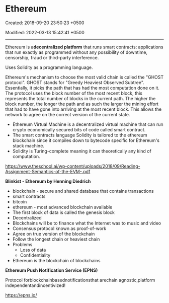 # Ethereum

Created: 2018-09-20 23:50:23 +0500

Modified: 2022-03-13 15:42:41 +0500

---

Ethereum is a**decentralized platform** that runs smart contracts: applications that run exactly as programmed without any possibility of downtime, censorship, fraud or third-party interference.



Uses Solidity as a programming language.



Ethereum's mechanism to choose the most valid chain is called the "GHOST protocol". GHOST stands for "Greedy Heaviest Observed Subtree". Essentially, it picks the path that has had the most computation done on it. The protocol uses the block number of the most recent block, this represents the total number of blocks in the current path. The higher the block number, the longer the path and as such the larger the mining effort that had to have gone into arriving at the most recent block. This allows the network to agree on the correct version of the current state.


-   Ethereum Virtual Machine is a decentralized virtual machine that can run crypto economically secured bits of code called smart contract.
-   The smart contracts language Solidity is tailored to the ethereum blockchain since it compiles down to bytecode specific for Ethereum's stack machine.
-   Solidity is Turing-complete meaning it can theoretically any kind of computation.



<https://www.theschool.ai/wp-content/uploads/2018/09/Reading-Assignment-Semantics-of-the-EVM-.pdf>



**Blinkist - Ethereum by Henning Diedrich**
-   blockchain - secure and shared database that contains transactions
-   smart contracts
-   bitcoin
-   ethereum - most advanced blockchain available
-   The first block of data is called the genesis block
-   Decentralized
-   Blockchains will be to finance what the Internet was to music and video
-   Consensus protocol known as proof-of-work
-   Agree on true version of the blockchain
-   Follow the longest chain or heaviest chain
-   Problems
    -   Loss of data
    -   Confidentiality
-   Ethereum is the blockchain of blockchains



**Ethereum Push Notification Service (EPNS)**

Protocol forblockchainbasednotificationsthat arechain agnostic,platform independentandincentivized!



<https://epns.io/>
